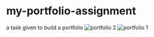 # my-portfolio-assignment
a task given to build a portfolio
![portfolio 2](https://user-images.githubusercontent.com/100072899/159327567-42add594-2133-4384-bfb4-d07f831fc18a.png)
![portfolio 1](https://user-images.githubusercontent.com/100072899/159328135-b59768e4-e9f7-45bf-a7b8-cbdbc95f77b1.png)

